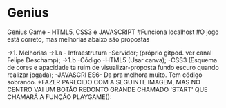 # Genius
Genius Game - HTML5, CSS3 e JAVASCRIPT 
#Funciona localhost 
#O jogo está correto, mas melhorias abaixo são propostas

->1. Melhorias
->1.a - Infraestrutura 
        -Servidor; (próprio gitpod. ver canal Felipe Deschamp);
->1.b -Código
      -HTML5 (Usar canva);
      -CSS3 (Esquema de cores e apacidade ta ruim de visualizar-proposta fundo escuro quando realizar jogada);
      -JAVASCRI ES6- Da pra melhora muito. Tem código sobrando. 
     *FAZER PARECIDO COM A SEGUINTE IMAGEM, MAS NO CENTRO VAI UM BOTÃO REDONTO GRANDE CHAMADO 'START' QUE CHAMARÁ A FUNÇÃO PLAYGAME():
     
   
     
